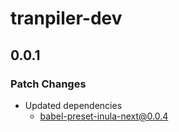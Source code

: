 # tranpiler-dev

## 0.0.1

### Patch Changes

- Updated dependencies
  - babel-preset-inula-next@0.0.4
